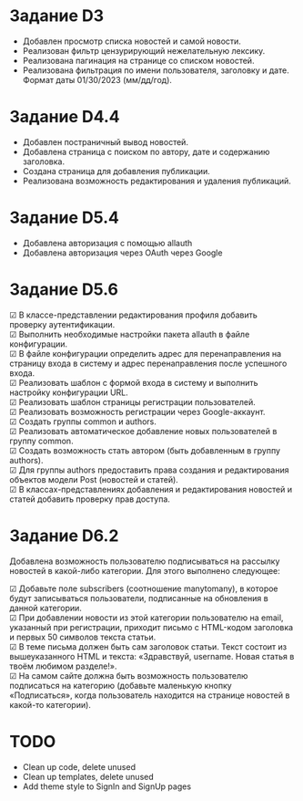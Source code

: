 # Задание D3
- Добавлен просмотр списка новостей и самой новости. 
- Реализован фильтр цензурирующий нежелательную лексику.
- Реализована пагинация на странице со списком новостей.
- Реализована фильтрация по имени пользователя, заголовку и дате. Формат даты 01/30/2023 (мм/дд/год).

# Задание D4.4
- Добавлен постраничный вывод новостей.
- Добавлена страница с поиском по автору, дате и содержанию заголовка.
- Создана страница для добавления публикации.
- Реализована возможность редактирования и удаления публикаций.

# Задание D5.4
- Добавлена авторизация с помощью allauth
- Добавлена авторизация через OAuth через Google

# Задание D5.6
&#9745; В классе-представлении редактирования профиля добавить проверку аутентификации.  
&#9745; Выполнить необходимые настройки пакета allauth в файле конфигурации.  
&#9745; В файле конфигурации определить адрес для перенаправления на страницу входа в систему и адрес перенаправления после успешного входа.  
&#9745; Реализовать шаблон с формой входа в систему и выполнить настройку конфигурации URL.  
&#9745; Реализовать шаблон страницы регистрации пользователей.  
&#9745; Реализовать возможность регистрации через Google-аккаунт.  
&#9745; Создать группы common и authors.  
&#9745; Реализовать автоматическое добавление новых пользователей в группу common.  
&#9745; Создать возможность стать автором (быть добавленным в группу authors).  
&#9745; Для группы authors предоставить права создания и редактирования объектов модели Post (новостей и статей).  
&#9745; В классах-представлениях добавления и редактирования новостей и статей добавить проверку прав доступа.  


# Задание D6.2
Добавлена возможность пользователю  подписываться на рассылку новостей в какой-либо категории. Для этого выполнено следующее:

&#9745; Добавьте поле subscribers (соотношение manytomany), в которое будут записываться пользователи, подписанные на обновления в данной категории.  
&#9745; При добавлении новости из этой категории пользователю на email, указанный при регистрации, приходит письмо с HTML-кодом заголовка и первых 50 символов текста статьи.  
&#9745; В теме письма должен быть сам заголовок статьи. Текст состоит из вышеуказанного HTML и текста: «Здравствуй, username. Новая статья в твоём любимом разделе!».  
&#9745; На самом сайте должна быть возможность пользователю подписаться на категорию (добавьте маленькую кнопку «Подписаться», когда пользователь находится на странице новостей в какой-то категории).  


# TODO
- Clean up code, delete unused
- Clean up templates, delete unused
- Add theme style to SignIn and SignUp pages